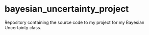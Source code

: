 # bayesian_uncertainty_project
Repository containing the source code to my project for my Bayesian Uncertainty class.

